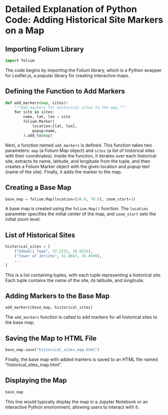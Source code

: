 # Detailed Explanation of Python Code: Adding Historical Site Markers on a Map

## Importing Folium Library

```python
import folium
```

The code begins by importing the Folium library, which is a Python wrapper for Leaflet.js, a popular library for creating interactive maps.

## Defining the Function to Add Markers

```python
def add_markers(map, sites):
    """Add markers for historical sites to the map."""
    for site in sites:
        name, lat, lon = site
        folium.Marker(
            location=[lat, lon],
            popup=name,
        ).add_to(map)
```

Next, a function named `add_markers` is defined. This function takes two parameters: `map` (a Folium Map object) and `sites` (a list of historical sites with their coordinates). Inside the function, it iterates over each historical site, extracts its name, latitude, and longitude from the tuple, and then creates a Folium Marker object with the given location and popup text (name of the site). Finally, it adds the marker to the map.

## Creating a Base Map

```python
base_map = folium.Map(location=[30.0, 70.0], zoom_start=3)
```

A base map is created using the `folium.Map()` function. The `location` parameter specifies the initial center of the map, and `zoom_start` sets the initial zoom level.

## List of Historical Sites

```python
historical_sites = [
    ("Göbekli Tepe", 37.2231, 38.9225),
    ("Tower of Jericho", 31.8667, 35.4500),
    ...
]
```

This is a list containing tuples, with each tuple representing a historical site. Each tuple contains the name of the site, its latitude, and longitude.

## Adding Markers to the Base Map

```python
add_markers(base_map, historical_sites)
```

The `add_markers` function is called to add markers for all historical sites to the base map.

## Saving the Map to HTML File

```python
base_map.save("historical_sites_map.html")
```

Finally, the base map with added markers is saved to an HTML file named "historical_sites_map.html".

## Displaying the Map

```python
base_map
```

This line would typically display the map in a Jupyter Notebook or an interactive Python environment, allowing users to interact with it.
